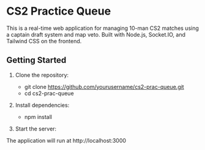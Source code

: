 # CS2 Practice Queue

This is a real-time web application for managing 10-man CS2 matches using a captain draft system and map veto. Built with Node.js, Socket.IO, and Tailwind CSS on the frontend.

## Getting Started

1. Clone the repository:
   - git clone https://github.com/yourusername/cs2-prac-queue.git
   - cd cs2-prac-queue

2. Install dependencies:
   - npm install

3. Start the server:

The application will run at http://localhost:3000

